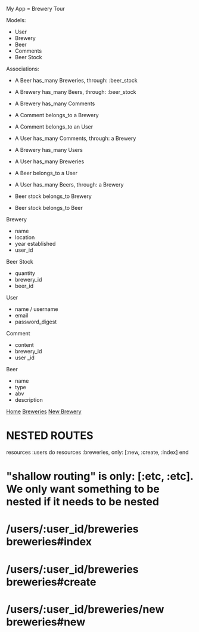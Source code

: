 My App = Brewery Tour

Models: 
-  User 
-  Brewery
-  Beer 
-  Comments 
- Beer Stock

Associations: 
-  A Beer has_many Breweries, through: :beer_stock
-  A Brewery has_many Beers, through: :beer_stock

-  A Brewery has_many Comments
-  A Comment belongs_to a Brewery


-  A Comment belongs_to an User
-  A User has_many Comments, through: a Brewery


-  A Brewery has_many Users
-  A User has_many Breweries

-  A Beer belongs_to a User
-  A User has_many Beers, through: a Brewery


-  Beer stock belongs_to Brewery
-  Beer stock belongs_to Beer

 Brewery
 - name
 - location 
 - year established
 - user_id 

 Beer Stock
 - quantity
 - brewery_id
 - beer_id


 User
 - name / username
 - email
 - password_digest


 Comment
 - content
 - brewery_id 
 - user _id

 Beer 
 - name
 - type
 - abv
 - description 








    




  <div class="nav-bar">
    <a class="navbar-link <%= active_css(root_path)%>" href="/">Home</a>
    <a class="navbar-link <%= active_css(breweries_path)%>" href="/breweries">Breweries</a>
    <a class="navbar-link <%= active_css(new_brewery_path)%>" href="/breweries/new">New Brewery</a>
  </div>



  # NESTED ROUTES 
  resources :users do 
    resources :breweries, only: [:new, :create, :index]
  end
  
  # "shallow routing" is only: [:etc, :etc]. We only want something to be nested if it needs to be nested
  
  # /users/:user_id/breweries                                                               breweries#index
  # /users/:user_id/breweries                                                              breweries#create
  # /users/:user_id/breweries/new                                                           breweries#new




